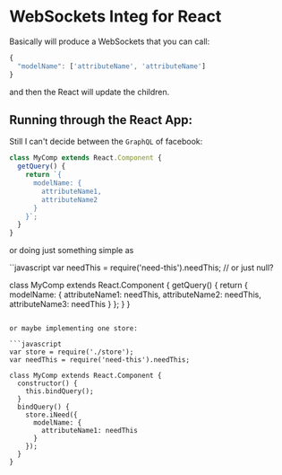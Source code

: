 WebSockets Integ for React
==========================

Basically will produce a WebSockets that you can call:

```javascript
{
  "modelName": ['attributeName', 'attributeName']
}
```

and then the React will update the children.

Running through the React App:
------------------------------

Still I can't decide between the `GraphQL` of facebook:

```javascript
class MyComp extends React.Component {
  getQuery() {
    return `{
      modelName: {
        attributeName1,
        attributeName2
      }
    }`;
  }
}
```

or doing just something simple as

``javascript
var needThis = require('need-this').needThis; // or just null?

class MyComp extends React.Component {
  getQuery() {
    return {
      modelName: {
        attributeName1: needThis,
        attributeName2: needThis,
        attributeName3: needThis
      }
    };
  }
}
```

or maybe implementing one store:

```javascript
var store = require('./store');
var needThis = require('need-this').needThis;

class MyComp extends React.Component {
  constructor() {
    this.bindQuery();
  }
  bindQuery() {
    store.iNeed({
      modelName: {
        attributeName1: needThis
      }
    });
  }
}
```
